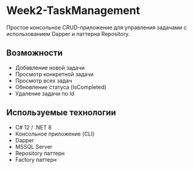 # Week2-TaskManagement

Простое консольное CRUD-приложение для управления задачами с использованием Dapper и паттерна Repository.

## Возможности
- Добавление новой задачи
- Просмотр конкретной задачи
- Просмотр всех задач
- Обновление статуса (IsCompleted)
- Удаление задачи по Id

## Используемые технологии
- C# 12 / .NET 8
- Консольное приложение (CLI)
- Dapper
- MSSQL Server
- Repository паттерн
- Factory паттерн
